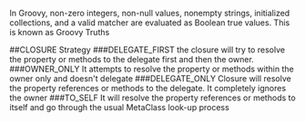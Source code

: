 In Groovy, non-zero integers,
non-null values, nonempty strings, initialized collections, and a valid matcher are
evaluated as Boolean true values. This is known as Groovy Truths

##CLOSURE Strategy
###DELEGATE_FIRST
the closure will try to resolve the property or methods to the delegate first and then the owner.
###OWNER_ONLY
It attempts to resolve the property or methods within the owner only and doesn't delegate
###DELEGATE_ONLY
Closure will resolve the property references or methods to the delegate. It completely ignores the owner
###TO_SELF
It will resolve the property references or methods to itself and go through the usual MetaClass look-up process
